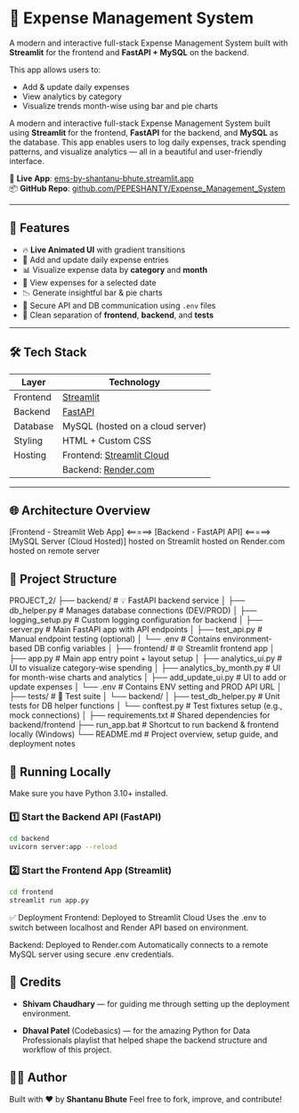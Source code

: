 # 💸 Expense Management System

A modern and interactive full-stack Expense Management System built with **Streamlit** for the frontend and **FastAPI + MySQL** on the backend.

This app allows users to:
- Add & update daily expenses
- View analytics by category
- Visualize trends month-wise using bar and pie charts


A modern and interactive full-stack Expense Management System built using **Streamlit** for the frontend, **FastAPI** for the backend, and **MySQL** as the database. This app enables users to log daily expenses, track spending patterns, and visualize analytics — all in a beautiful and user-friendly interface.

🔗 **Live App**: [ems-by-shantanu-bhute.streamlit.app](https://ems-by-shantanu-bhute.streamlit.app)  
📦 **GitHub Repo**: [github.com/PEPESHANTY/Expense_Management_System](https://github.com/PEPESHANTY/Expense_Management_System)

---

## 🚀 Features

- 🔥 **Live Animated UI** with gradient transitions
- 🧾 Add and update daily expense entries
- 📊 Visualize expense data by **category** and **month**
- 📅 View expenses for a selected date
- 📉 Generate insightful bar & pie charts
- 🔐 Secure API and DB communication using `.env` files
- 📁 Clean separation of **frontend**, **backend**, and **tests**

---

## 🛠 Tech Stack

| Layer      | Technology                          |
|------------|--------------------------------------|
| Frontend   | [Streamlit](https://streamlit.io)   |
| Backend    | [FastAPI](https://fastapi.tiangolo.com) |
| Database   | MySQL (hosted on a cloud server)     |
| Styling    | HTML + Custom CSS                   |
| Hosting    | Frontend: [Streamlit Cloud](https://streamlit.io/cloud)  
|            | Backend: [Render.com](https://render.com)  

---

## 🌐 Architecture Overview

[Frontend - Streamlit Web App] <=====> [Backend - FastAPI API] <=====> [MySQL Server (Cloud Hosted)] hosted on Streamlit hosted on Render.com hosted on remote server


## 📁 Project Structure

PROJECT_2/ ├── backend/ # 💡 FastAPI backend service │ ├── db_helper.py # Manages database connections (DEV/PROD) │ ├── logging_setup.py # Custom logging configuration for backend │ ├── server.py # Main FastAPI app with API endpoints │ ├── test_api.py # Manual endpoint testing (optional) │ └── .env # Contains environment-based DB config variables │ ├── frontend/ # 🌐 Streamlit frontend app │ ├── app.py # Main app entry point + layout setup │ ├── analytics_ui.py # UI to visualize category-wise spending │ ├── analytics_by_month.py # UI for month-wise charts and analytics │ ├── add_update_ui.py # UI to add or update expenses │ └── .env # Contains ENV setting and PROD API URL │ ├── tests/ # 🧪 Test suite │ └── backend/ │ ├── test_db_helper.py # Unit tests for DB helper functions │ └── conftest.py # Test fixtures setup (e.g., mock connections) │ ├── requirements.txt # Shared dependencies for backend/frontend ├── run_app.bat # Shortcut to run backend & frontend locally (Windows) └── README.md # Project overview, setup guide, and deployment notes

## 🧪 Running Locally

Make sure you have Python 3.10+ installed.

### 1️⃣ Start the Backend API (FastAPI)
```bash
cd backend
uvicorn server:app --reload
```

### 2️⃣ Start the Frontend App (Streamlit)
```bash
cd frontend
streamlit run app.py
```

✅ Deployment
Frontend: Deployed to Streamlit Cloud
Uses the .env to switch between localhost and Render API based on environment.

Backend: Deployed to Render.com
Automatically connects to a remote MySQL server using secure .env credentials.

## 🙌 Credits
- **Shivam Chaudhary** — for guiding me through setting up the deployment environment.

- **Dhaval Patel** (Codebasics) — for the amazing Python for Data Professionals playlist that helped shape the backend structure and workflow of this project.

## 👨‍💻 Author

Built with ❤️ by **Shantanu Bhute**
Feel free to fork, improve, and contribute!

